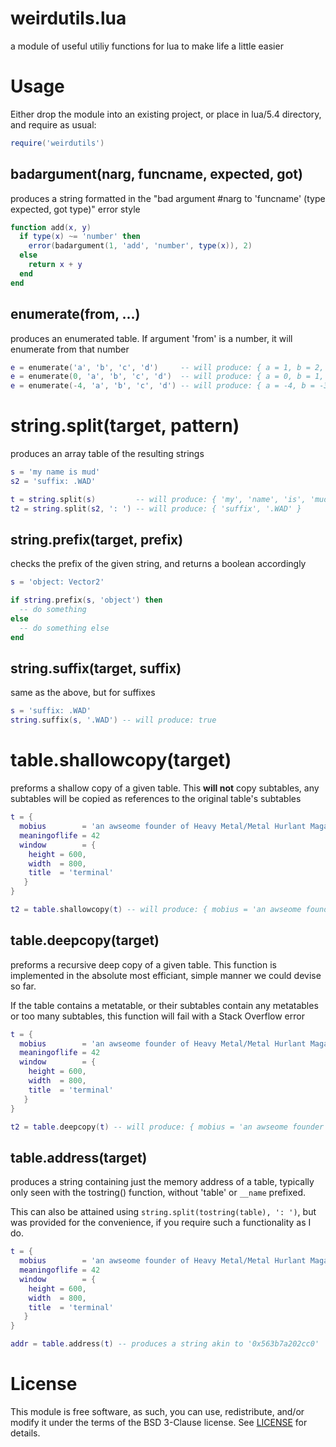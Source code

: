 # weirdutils.lua
a module of useful utiliy functions for lua to make life a little easier

# Usage

Either drop the module into an existing project, or place in lua/5.4 directory, and require as usual:

```lua
require('weirdutils')
```

## badargument(narg, funcname, expected, got)
produces a string formatted in the "bad argument #narg to 'funcname' (type expected, got type)" error style

```lua
function add(x, y)
  if type(x) ~= 'number' then
    error(badargument(1, 'add', 'number', type(x)), 2)
  else
    return x + y
  end
end
```

## enumerate(from, ...)
produces an enumerated table. If argument 'from' is a number, it will enumerate from that number

```lua
e = enumerate('a', 'b', 'c', 'd')     -- will produce: { a = 1, b = 2, c = 3, d = 4 }
e = enumerate(0, 'a', 'b', 'c', 'd')  -- will produce: { a = 0, b = 1, c = 2, d = 3 }
e = enumerate(-4, 'a', 'b', 'c', 'd') -- will produce: { a = -4, b = -3, c = -2, d = -1 }
```

# string.split(target, pattern)
produces an array table of the resulting strings

```lua
s = 'my name is mud'
s2 = 'suffix: .WAD'

t = string.split(s)         -- will produce: { 'my', 'name', 'is', 'mud' }
t2 = string.split(s2, ': ') -- will produce: { 'suffix', '.WAD' }
```

## string.prefix(target, prefix)
checks the prefix of the given string, and returns a boolean accordingly

```lua
s = 'object: Vector2'

if string.prefix(s, 'object') then
  -- do something
else
  -- do something else
end
```

## string.suffix(target, suffix)
same as the above, but for suffixes

```lua
s = 'suffix: .WAD'
string.suffix(s, '.WAD') -- will produce: true
```

# table.shallowcopy(target)
preforms a shallow copy of a given table. This **will not** copy subtables, any subtables will be copied as references to the original table's subtables

```lua
t = { 
  mobius        = 'an awseome founder of Heavy Metal/Metal Hurlant Magazine!',
  meaningoflife = 42
  window        = { 
    height = 600,
    width  = 800,
    title  = 'terminal'
   }
}

t2 = table.shallowcopy(t) -- will produce: { mobius = 'an awseome founder of Heavy Metal/Metal Hurlant Magazine!', meaningoflife = 42, window = t.window }
```

## table.deepcopy(target)
preforms a recursive deep copy of a given table. This function is implemented in the absolute most efficiant, simple manner we could devise so far.

If the table contains a metatable, or their subtables contain any metatables or too many subtables, this function will fail with a Stack Overflow error
```lua
t = { 
  mobius        = 'an awseome founder of Heavy Metal/Metal Hurlant Magazine!',
  meaningoflife = 42
  window        = { 
    height = 600,
    width  = 800,
    title  = 'terminal'
   }
}

t2 = table.deepcopy(t) -- will produce: { mobius = 'an awseome founder of Heavy Metal/Metal Hurlant Magazine!', meaningoflife = 42, window = { height = 600, width = 800, title = 'terminal } }
```

## table.address(target)
produces a string containing just the memory address of a table, typically only seen with the tostring() function, without 'table' or `__name` prefixed.

This can also be attained using `string.split(tostring(table), ': ')`, but was provided for the convenience, if you require such a functionality as I do.

```lua
t = { 
  mobius        = 'an awseome founder of Heavy Metal/Metal Hurlant Magazine!',
  meaningoflife = 42
  window        = { 
    height = 600,
    width  = 800,
    title  = 'terminal'
   }
}

addr = table.address(t) -- produces a string akin to '0x563b7a202cc0'
```
# License

This module is free software, as such, you can use, redistribute, and/or modify it under the terms of the BSD 3-Clause license. See [LICENSE](https://github.com/ImpishDeathTech/weirdutils/blob/master/LICENSE) for details.
